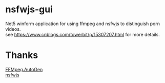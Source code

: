 # nsfwjs-gui
Net5 winform application for using ffmpeg and nsfwjs to distinguish porn videos.</br>
see https://www.cnblogs.com/towerbit/p/15307207.html for more details.

# Thanks
<a href="https://github.com/Ruslan-B/FFmpeg.AutoGen">FFMpeg.AutoGen</a></br>
<a href="https://github.com/infinitered/nsfwjs">nsfwjs</a>
